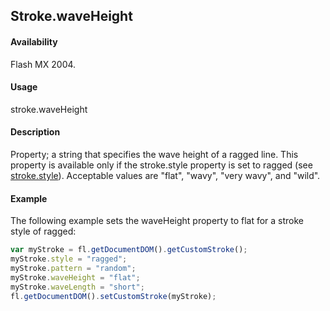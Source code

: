 ## Stroke.waveHeight

#### Availability

Flash MX 2004.

#### Usage

stroke.waveHeight

#### Description

Property; a string that specifies the wave height of a ragged line. This property is available only if the stroke.style property is set to ragged (see [stroke.style](../Stroke_object/stroke20.md)). Acceptable values are "flat", "wavy", "very wavy", and "wild".

#### Example

The following example sets the waveHeight property to flat for a stroke style of ragged:

```javascript
var myStroke = fl.getDocumentDOM().getCustomStroke();
myStroke.style = "ragged";
myStroke.pattern = "random"; 
myStroke.waveHeight = "flat"; 
myStroke.waveLength = "short"; 
fl.getDocumentDOM().setCustomStroke(myStroke);

```

